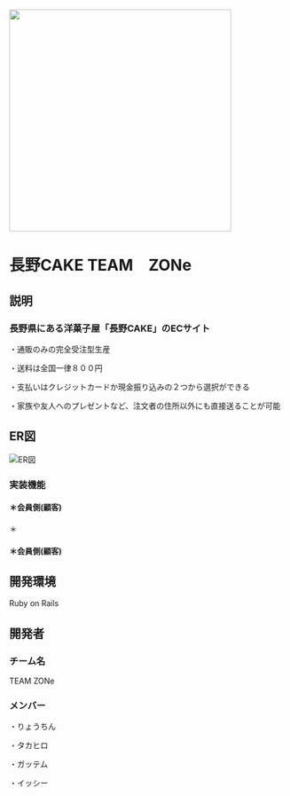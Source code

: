 # <img src="https://user-images.githubusercontent.com/76931463/112435800-8f0d1500-8d88-11eb-8935-98145d47f87a.png" width="400">
# 長野CAKE  TEAM　ZONe

## 説明

### 長野県にある洋菓子屋「長野CAKE」のECサイト
 ・通販のみの完全受注型生産
 
 ・送料は全国一律８００円
 
 ・支払いはクレジットカードか現金振り込みの２つから選択ができる
 
 ・家族や友人へのプレゼントなど、注文者の住所以外にも直接送ることが可能

## ER図

![ER図](https://user-images.githubusercontent.com/76931463/112425381-4f8afc80-8d79-11eb-8991-73e4b61d4727.jpg)

### 実装機能
####   ＊会員側(顧客)
＊
####   ＊会員側(顧客)


 
## 開発環境　
Ruby on Rails

## 開発者

### チーム名
TEAM ZONe

### メンバー
・りょうちん


・タカヒロ


・ガッテム


・イッシー
